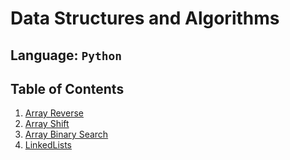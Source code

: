 # Data Structures and Algorithms

## Language: `Python`

## Table of Contents
1. [Array Reverse](challenges/array_reverse/README.md)
2. [Array Shift](challenges/array_shift/README.md)
3. [Array Binary Search](challenges/array_binary_search/README.md)
4. [LinkedLists](challenges/linked_list/README.md)